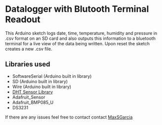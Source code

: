 
# Datalogger with Blutooth Terminal Readout
This Arduino sketch logs date, time, temperature, humidity and pressure in .csv format on an SD card and also outputs this information to a bluetooth terminal for a live view of the data being written. Upon reset the sketch creates a new .csv file.
## Libraries used
* SoftwareSerial (Arduino built in library)
* SD (Arduino built in library)
* Wire (Arduino built in library)
* [DHT Sensor Library](system_code/libraries/DHT_sensor_library)
* Adafruit_Sensor
* Adafruit_BMP085_U
* DS3231

 If there are any issues feel free to contact contact [MaxSGarcia](https://github.com/MaxSGarcia)
